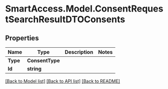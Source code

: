 # SmartAccess.Model.ConsentRequestSearchResultDTOConsents

## Properties

Name | Type | Description | Notes
------------ | ------------- | ------------- | -------------
**Type** | **ConsentType** |  | 
**Id** | **string** |  | 

[[Back to Model list]](../README.md#documentation-for-models) [[Back to API list]](../README.md#documentation-for-api-endpoints) [[Back to README]](../README.md)

